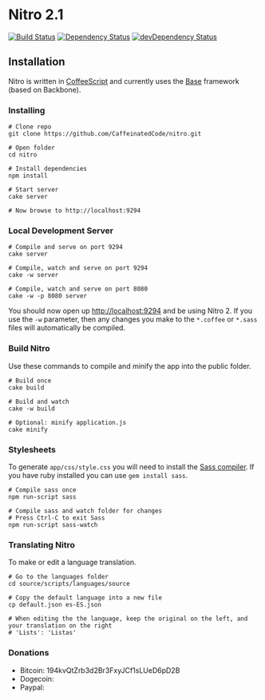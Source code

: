 # Nitro 2.1 #

[![Build Status](https://travis-ci.org/CaffeinatedCode/nitro.png?branch=master)](https://travis-ci.org/CaffeinatedCode/nitro)
[![Dependency Status](https://david-dm.org/CaffeinatedCode/nitro.png?theme=shields.io)](https://david-dm.org/CaffeinatedCode/nitro)
[![devDependency Status](https://david-dm.org/CaffeinatedCode/nitro/dev-status.png?theme=shields.io)](https://david-dm.org/CaffeinatedCode/nitro#info=devDependencies)

## Installation ##

Nitro is written in [CoffeeScript](http://coffeescript.org/) and currently uses the [Base](http://github.com/stayradiated/base) framework (based on Backbone).

### Installing ###

    # Clone repo
    git clone https://github.com/CaffeinatedCode/nitro.git

    # Open folder
    cd nitro

    # Install dependencies
    npm install

    # Start server
    cake server

    # Now browse to http://localhost:9294

### Local Development Server ###

    # Compile and serve on port 9294
    cake server

    # Compile, watch and serve on port 9294
    cake -w server

    # Compile, watch and serve on port 8080
    cake -w -p 8080 server

You should now open up [http://localhost:9294](http://localhost:9294) and be using Nitro 2.
If you use the `-w` parameter, then any changes you make to the `*.coffee` or `*.sass` files will automatically be
compiled.

### Build Nitro ###

Use these commands to compile and minify the app into the public folder.

    # Build once
    cake build

    # Build and watch
    cake -w build

    # Optional: minify application.js
    cake minify

### Stylesheets ###

To generate `app/css/style.css` you will need to install the [Sass
compiler](http://sass-lang.com/). If you have ruby installed you can use `gem install sass`.

    # Compile sass once
    npm run-script sass

    # Compile sass and watch folder for changes
    # Press Ctrl-C to exit Sass
    npm run-script sass-watch

### Translating Nitro ###

To make or edit a language translation.

    # Go to the languages folder
    cd source/scripts/languages/source

    # Copy the default language into a new file
    cp default.json es-ES.json

    # When editing the the language, keep the original on the left, and your translation on the right
    # 'Lists': 'Listas'
    
### Donations

- Bitcoin: 194kvQtZrb3d2Br3FxyJCf1sLUeD6pD2B
- Dogecoin: <address>
- Paypal: <link>

